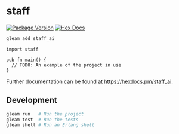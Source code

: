 # staff

[![Package Version](https://img.shields.io/hexpm/v/staff_ai)](https://hex.pm/packages/staff_ai)
[![Hex Docs](https://img.shields.io/badge/hex-docs-ffaff3)](https://hexdocs.pm/staff_ai/)

```sh
gleam add staff_ai
```
```gleam
import staff

pub fn main() {
  // TODO: An example of the project in use
}
```

Further documentation can be found at <https://hexdocs.pm/staff_ai>.

## Development

```sh
gleam run   # Run the project
gleam test  # Run the tests
gleam shell # Run an Erlang shell
```
